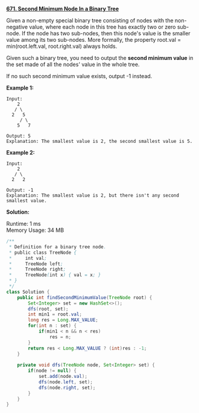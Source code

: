 **[671. Second Minimum Node In a Binary Tree](https://leetcode.com/problems/second-minimum-node-in-a-binary-tree/)**

Given a non-empty special binary tree consisting of nodes with the non-negative value, where each node in this tree has exactly two or zero sub-node. If the node has two sub-nodes, then this node's value is the smaller value among its two sub-nodes. More formally, the property root.val = min(root.left.val, root.right.val) always holds.

Given such a binary tree, you need to output the **second minimum value** in the set made of all the nodes' value in the whole tree.

If no such second minimum value exists, output -1 instead.

**Example 1:**
```
Input: 
    2
   / \
  2   5
     / \
    5   7

Output: 5
Explanation: The smallest value is 2, the second smallest value is 5.
```

**Example 2:**
```
Input: 
    2
   / \
  2   2

Output: -1
Explanation: The smallest value is 2, but there isn't any second smallest value.
```


 
**Solution:**

Runtime: 1 ms<br/>
Memory Usage: 34 MB

```java
/**
 * Definition for a binary tree node.
 * public class TreeNode {
 *     int val;
 *     TreeNode left;
 *     TreeNode right;
 *     TreeNode(int x) { val = x; }
 * }
 */
class Solution {    
    public int findSecondMinimumValue(TreeNode root) {
        Set<Integer> set = new HashSet<>();
        dfs(root, set);
        int min1 = root.val;
        long res = Long.MAX_VALUE;
        for(int n : set) {
            if(min1 < n && n < res)
                res = n;
        }
        return res < Long.MAX_VALUE ? (int)res : -1;
    }
    
    private void dfs(TreeNode node, Set<Integer> set) {
        if(node != null) {
            set.add(node.val);
            dfs(node.left, set);
            dfs(node.right, set);
        }
    }
}
```